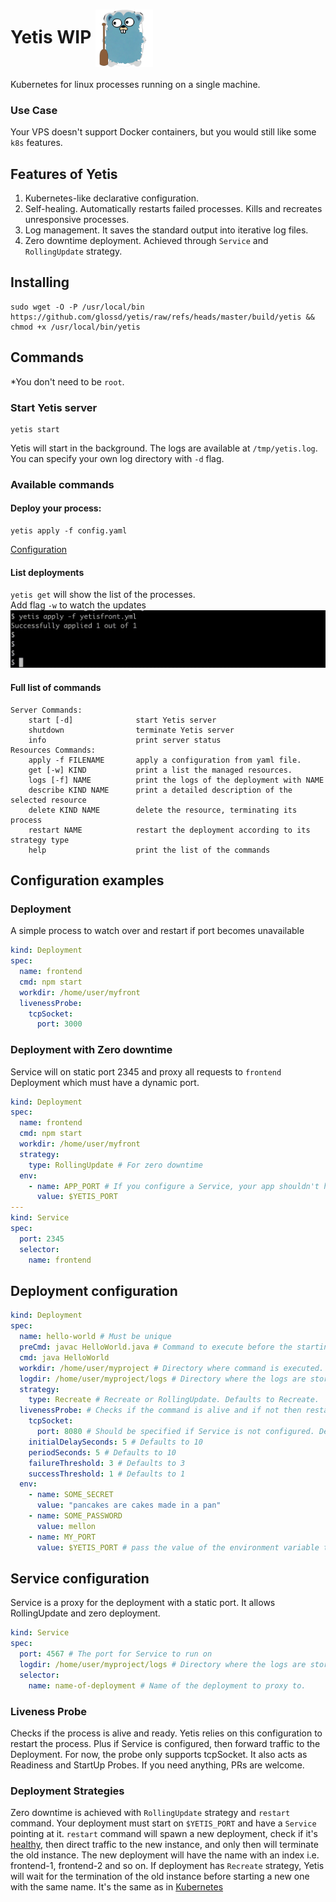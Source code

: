 # Yetis WIP <img src=".github/yetigopher.png" width="92" align="center" alt="i"/>
Kubernetes for linux processes running on a single machine.

### Use Case
Your VPS doesn't support Docker containers, but you would still like some `k8s` features.

## Features of Yetis
1. Kubernetes-like declarative configuration.
2. Self-healing. Automatically restarts failed processes. Kills and recreates unresponsive processes.
3. Log management. It saves the standard output into iterative log files.
4. Zero downtime deployment. Achieved through `Service` and `RollingUpdate` strategy.

## Installing
```shell
sudo wget -O -P /usr/local/bin https://github.com/glossd/yetis/raw/refs/heads/master/build/yetis && chmod +x /usr/local/bin/yetis 
```
## Commands
*You don't need to be `root`.
### Start Yetis server
```shell
yetis start
```
Yetis will start in the background. The logs are available at `/tmp/yetis.log`. You can specify your own log directory with `-d` flag.
### Available commands
#### Deploy your process:
```shell
yetis apply -f config.yaml
``` 
[Configuration](#full-configuration)  

#### List deployments
`yetis get` will show the list of the processes.    
Add flag `-w` to watch the updates
![](.github/yetis-list-w.gif)

#### Full list of commands
```
Server Commands:
	start [-d]              start Yetis server
	shutdown                terminate Yetis server
	info                    print server status
Resources Commands:
	apply -f FILENAME       apply a configuration from yaml file.
	get [-w] KIND           print a list the managed resources.
	logs [-f] NAME          print the logs of the deployment with NAME
	describe KIND NAME      print a detailed description of the selected resource
	delete KIND NAME        delete the resource, terminating its process
	restart NAME            restart the deployment according to its strategy type 
	help                    print the list of the commands
```

## Configuration examples
### Deployment
A simple process to watch over and restart if port becomes unavailable
```yaml
kind: Deployment
spec:
  name: frontend
  cmd: npm start
  workdir: /home/user/myfront
  livenessProbe:
    tcpSocket:
      port: 3000
```
### Deployment with Zero downtime
Service will on static port 2345 and proxy all requests to `frontend` Deployment which must have a dynamic port.
```yaml
kind: Deployment
spec:
  name: frontend
  cmd: npm start
  workdir: /home/user/myfront
  strategy:
    type: RollingUpdate # For zero downtime
  env:
    - name: APP_PORT # If you configure a Service, your app shouldn't have a static port.
      value: $YETIS_PORT
---
kind: Service
spec:
  port: 2345
  selector:
    name: frontend
```

## Deployment configuration
```yaml
kind: Deployment
spec:
  name: hello-world # Must be unique
  preCmd: javac HelloWorld.java # Command to execute before the starting the process.  
  cmd: java HelloWorld
  workdir: /home/user/myproject # Directory where command is executed. Defaults to the path in 'apply -f'. 
  logdir: /home/user/myproject/logs # Directory where the logs are stored. Defaults to the path in 'apply -f'.
  strategy:
    type: Recreate # Recreate or RollingUpdate. Defaults to Recreate. 
  livenessProbe: # Checks if the command is alive and if not then restarts it
    tcpSocket:
      port: 8080 # Should be specified if Service is not configured. Defaults to $YETIS_PORT 
    initialDelaySeconds: 5 # Defaults to 10
    periodSeconds: 5 # Defaults to 10
    failureThreshold: 3 # Defaults to 3
    successThreshold: 1 # Defaults to 1
  env:
    - name: SOME_SECRET
      value: "pancakes are cakes made in a pan"
    - name: SOME_PASSWORD
      value: mellon
    - name: MY_PORT
      value: $YETIS_PORT # pass the value of the environment variable to another one.
```

## Service configuration
Service is a proxy for the deployment with a static port. It allows RollingUpdate and zero deployment.
```yaml
kind: Service
spec:
  port: 4567 # The port for Service to run on
  logdir: /home/user/myproject/logs # Directory where the logs are stored. Defaults to /tmp'.
  selector:
    name: name-of-deployment # Name of the deployment to proxy to.
```

### Liveness Probe
Checks if the process is alive and ready.  Yetis relies on this configuration to restart the process. Plus if Service is configured, then forward traffic to the Deployment. 
For now, the probe only supports tcpSocket. It also acts as Readiness and StartUp Probes. If you need anything, PRs are welcome.

### Deployment Strategies
Zero downtime is achieved with `RollingUpdate` strategy and `restart` command. Your deployment must start on `$YETIS_PORT` and have a `Service` pointing at it. `restart` command will spawn a new deployment, check if it's [healthy](#liveness-probe),
then direct traffic to the new instance, and only then will terminate the old instance. The new deployment will have the name with an index i.e. frontend-1, frontend-2 and so on.
If deployment has `Recreate` strategy, Yetis will wait for the termination of the old instance before starting a new one with the same name.
It's the same as in [Kubernetes](https://medium.com/@muppedaanvesh/rolling-update-recreate-deployment-strategies-in-kubernetes-️-327b59f27202)

